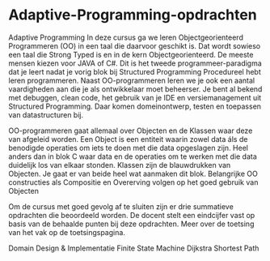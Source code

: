 # Adaptive-Programming-opdrachten

Adaptive Programming
In deze cursus ga we leren Objectgeorienteerd Programmeren (OO) in een taal die daarvoor geschikt is. Dat wordt sowieso een taal die Strong Typed is en in de kern Objectgeorienteerd. De meeste mensen kiezen voor JAVA of C#. Dit is het tweede programmeer-paradigma dat je leert nadat je vorig blok bij Structured Programming Procedureel hebt leren programmeren. Naast OO-programmeren leren we je ook een aantal vaardigheden aan die je als ontwikkelaar moet beheerser. Je bent al bekend met debuggen, clean code, het gebruik van je IDE en versiemanagement uit Structured Programming. Daar komen domeinontwerp, testen en toepassen van datastructuren bij. 

OO-programmeren gaat allemaal over Objecten en de Klassen waar deze van afgeleid worden. Een Object is een entiteit waarin zowel data áls de benodigde operaties om iets te doen met die data opgeslagen zijn. Heel anders dan in blok C waar data en de operaties om te werken met die data duidelijk los van elkaar stonden. Klassen zijn de blauwdrukken van Objecten. Je gaat er van beide heel wat aanmaken dit blok. Belangrijke OO constructies als Compositie en Overerving volgen op het goed gebruik van Objecten

Om de cursus met goed gevolg af te sluiten zijn er drie summatieve opdrachten die beoordeeld worden. De docent stelt een eindcijfer vast op basis van de behaalde punten bij deze opdrachten. Meer over de toetsing van het vak op de toetsingspagina.

Domain Design & Implementatie
Finite State Machine
Dijkstra Shortest Path
